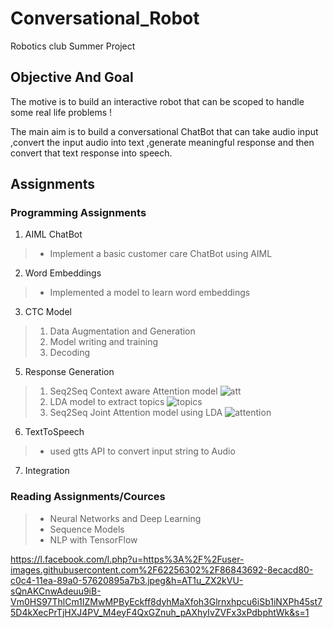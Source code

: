 # Conversational_Robot
Robotics club Summer Project
## Objective And Goal
The motive is to build an interactive robot that can be scoped to handle some real life problems ! 

The main aim is to build a conversational ChatBot that can take audio input ,convert the input audio into text ,generate meaningful response and then convert that text response into speech.

## Assignments 
### Programming Assignments

1. AIML ChatBot
> - Implement a basic customer care ChatBot using AIML
2. Word Embeddings
> - Implemented a model to learn word embeddings
3. CTC Model
> 1. Data Augmentation and Generation
> 2. Model writing and training
> 3. Decoding
5. Response Generation
> 1. Seq2Seq Context aware Attention model
>    ![att](https://user-images.githubusercontent.com/62256302/86843692-8ecacd80-c0c4-11ea-89a0-57620895a7b3.jpeg)
> 2. LDA model to extract topics
>    ![topics](https://user-images.githubusercontent.com/62256302/86844604-efa6d580-c0c5-11ea-8037-390621f5f4ac.jpeg)
> 3. Seq2Seq Joint Attention model using LDA 
>    ![attention](https://user-images.githubusercontent.com/62256302/86843507-48756e80-c0c4-11ea-9bc0-11e10584a14c.jpeg)
6. TextToSpeech
> - used gtts API to convert input string to Audio
7. Integration

### Reading Assignments/Cources
> - Neural Networks and Deep Learning
> - Sequence Models
> - NLP with TensorFlow

https://l.facebook.com/l.php?u=https%3A%2F%2Fuser-images.githubusercontent.com%2F62256302%2F86843692-8ecacd80-c0c4-11ea-89a0-57620895a7b3.jpeg&h=AT1u_ZX2kVU-sQnAKCnwAdeuu9iB-Vm0HS97ThlCm1IZMwMPByEckff8dyhMaXfoh3Glrnxhpcu6iSb1iNXPh45st75D4kXecPrTjHXJ4PV_M4eyF4QxGZnuh_pAXhyIvZVFx3xPdbphtWk&s=1
